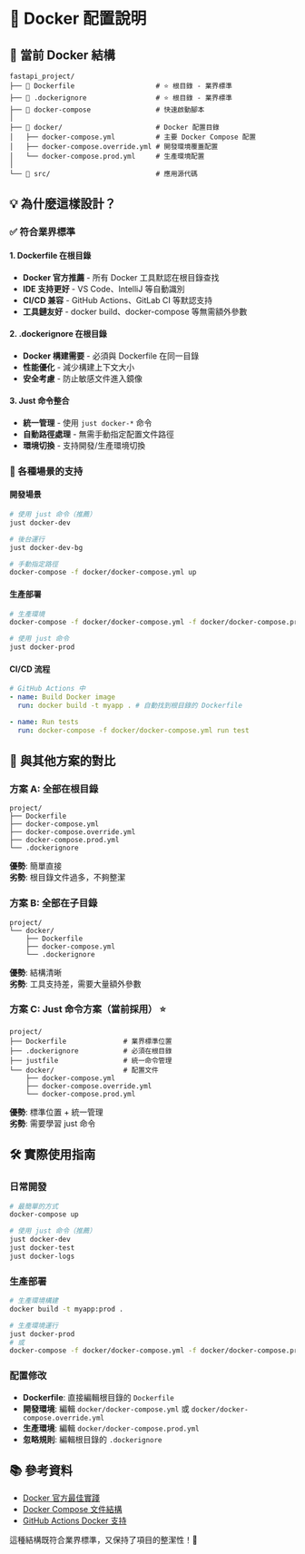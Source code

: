 # 🐳 Docker 配置說明

## 🎯 **當前 Docker 結構**

```
fastapi_project/
├── 📄 Dockerfile                    # ⭐ 根目錄 - 業界標準
├── 📄 .dockerignore                 # ⭐ 根目錄 - 業界標準
├── 📄 docker-compose                # 快速啟動腳本
│
├── 📁 docker/                       # Docker 配置目錄
│   ├── docker-compose.yml          # 主要 Docker Compose 配置
│   ├── docker-compose.override.yml # 開發環境覆蓋配置
│   └── docker-compose.prod.yml     # 生產環境配置
│
└── 📁 src/                          # 應用源代碼
```

## 💡 **為什麼這樣設計？**

### **✅ 符合業界標準**

#### **1. Dockerfile 在根目錄**

-   **Docker 官方推薦** - 所有 Docker 工具默認在根目錄查找
-   **IDE 支持更好** - VS Code、IntelliJ 等自動識別
-   **CI/CD 兼容** - GitHub Actions、GitLab CI 等默認支持
-   **工具鏈友好** - docker build、docker-compose 等無需額外參數

#### **2. .dockerignore 在根目錄**

-   **Docker 構建需要** - 必須與 Dockerfile 在同一目錄
-   **性能優化** - 減少構建上下文大小
-   **安全考慮** - 防止敏感文件進入鏡像

#### **3. Just 命令整合**

-   **統一管理** - 使用 `just docker-*` 命令
-   **自動路徑處理** - 無需手動指定配置文件路徑
-   **環境切換** - 支持開發/生產環境切換

### **🎯 各種場景的支持**

#### **開發場景**

```bash
# 使用 just 命令（推薦）
just docker-dev

# 後台運行
just docker-dev-bg

# 手動指定路徑
docker-compose -f docker/docker-compose.yml up
```

#### **生產部署**

```bash
# 生產環境
docker-compose -f docker/docker-compose.yml -f docker/docker-compose.prod.yml up

# 使用 just 命令
just docker-prod
```

#### **CI/CD 流程**

```yaml
# GitHub Actions 中
- name: Build Docker image
  run: docker build -t myapp . # 自動找到根目錄的 Dockerfile

- name: Run tests
  run: docker-compose -f docker/docker-compose.yml run test
```

## 🔄 **與其他方案的對比**

### **方案 A: 全部在根目錄**

```
project/
├── Dockerfile
├── docker-compose.yml
├── docker-compose.override.yml
├── docker-compose.prod.yml
└── .dockerignore
```

**優勢**: 簡單直接  
**劣勢**: 根目錄文件過多，不夠整潔

### **方案 B: 全部在子目錄**

```
project/
└── docker/
    ├── Dockerfile
    ├── docker-compose.yml
    └── .dockerignore
```

**優勢**: 結構清晰  
**劣勢**: 工具支持差，需要大量額外參數

### **方案 C: Just 命令方案（當前採用）** ⭐

```
project/
├── Dockerfile              # 業界標準位置
├── .dockerignore           # 必須在根目錄
├── justfile                # 統一命令管理
└── docker/                 # 配置文件
    ├── docker-compose.yml
    ├── docker-compose.override.yml
    └── docker-compose.prod.yml
```

**優勢**: 標準位置 + 統一管理  
**劣勢**: 需要學習 just 命令

## 🛠️ **實際使用指南**

### **日常開發**

```bash
# 最簡單的方式
docker-compose up

# 使用 just 命令（推薦）
just docker-dev
just docker-test
just docker-logs
```

### **生產部署**

```bash
# 生產環境構建
docker build -t myapp:prod .

# 生產環境運行
just docker-prod
# 或
docker-compose -f docker/docker-compose.yml -f docker/docker-compose.prod.yml up
```

### **配置修改**

-   **Dockerfile**: 直接編輯根目錄的 `Dockerfile`
-   **開發環境**: 編輯 `docker/docker-compose.yml` 或 `docker/docker-compose.override.yml`
-   **生產環境**: 編輯 `docker/docker-compose.prod.yml`
-   **忽略規則**: 編輯根目錄的 `.dockerignore`

## 📚 **參考資料**

-   [Docker 官方最佳實踐](https://docs.docker.com/develop/dev-best-practices/)
-   [Docker Compose 文件結構](https://docs.docker.com/compose/compose-file/)
-   [GitHub Actions Docker 支持](https://docs.github.com/en/actions/publishing-packages/publishing-docker-images)

這種結構既符合業界標準，又保持了項目的整潔性！🎊
